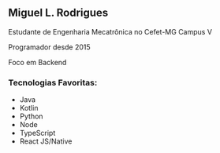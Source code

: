 ## Miguel L. Rodrigues

<p>
Estudante de Engenharia Mecatrônica no Cefet-MG Campus V

Programador desde 2015

Foco em Backend
</p>

### Tecnologias Favoritas:

<ul>
   <li>Java</li>
   <li>Kotlin</li>
   <li>Python</li>
   <li>Node</li>
   <li>TypeScript</li>
   <li>React JS/Native</li>
</ul>
